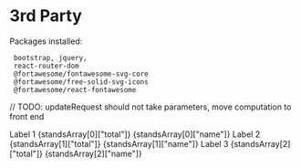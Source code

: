 

# 3rd Party 

Packages installed: 
      
     bootstrap, jquery, 
     react-router-dom
     @fortawesome/fontawesome-svg-core 
     @fortawesome/free-solid-svg-icons 
     @fortawesome/react-fontawesome
     
     
//  TODO: updateRequest should not take parameters, move computation to front end

<tr>
          <th scope="row">Label 1</th>
          <td>{standsArray[0]["total"]}</td>
          <td>{standsArray[0]["name"]}</td>
        </tr>
        <tr>
          <th scope="row">Label 2</th>
          <td>{standsArray[1]["total"]}</td>
          <td>{standsArray[1]["name"]}</td>
        </tr>
        <tr>
          <th scope="row">Label 3</th>
          <td>{standsArray[2]["total"]}</td>
          <td>{standsArray[2]["name"]}</td>
        </tr>
      